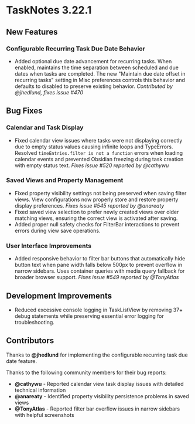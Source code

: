 # TaskNotes 3.22.1

## New Features

### Configurable Recurring Task Due Date Behavior

- Added optional due date advancement for recurring tasks. When enabled, maintains the time separation between scheduled and due dates when tasks are completed. The new "Maintain due date offset in recurring tasks" setting in Misc preferences controls this behavior and defaults to disabled to preserve existing behavior. *Contributed by @jhedlund, fixes issue #470*

## Bug Fixes

### Calendar and Task Display

- Fixed calendar view issues where tasks were not displaying correctly due to empty status values causing infinite loops and TypeErrors. Resolved `timeEntries.filter is not a function` errors when loading calendar events and prevented Obsidian freezing during task creation with empty status text. *Fixes issue #520 reported by @cathywu*

### Saved Views and Property Management

- Fixed property visibility settings not being preserved when saving filter views. View configurations now properly store and restore property display preferences. *Fixes issue #545 reported by @anareaty*
- Fixed saved view selection to prefer newly created views over older matching views, ensuring the correct view is activated after saving.
- Added proper null safety checks for FilterBar interactions to prevent errors during view save operations.

### User Interface Improvements

- Added responsive behavior to filter bar buttons that automatically hide button text when pane width falls below 500px to prevent overflow in narrow sidebars. Uses container queries with media query fallback for broader browser support. *Fixes issue #549 reported by @TonyAtlas*

## Development Improvements

- Reduced excessive console logging in TaskListView by removing 37+ debug statements while preserving essential error logging for troubleshooting.

## Contributors

Thanks to **@jhedlund** for implementing the configurable recurring task due date feature.

Thanks to the following community members for their bug reports:

- **@cathywu** - Reported calendar view task display issues with detailed technical information
- **@anareaty** - Identified property visibility persistence problems in saved views  
- **@TonyAtlas** - Reported filter bar overflow issues in narrow sidebars with helpful screenshots
